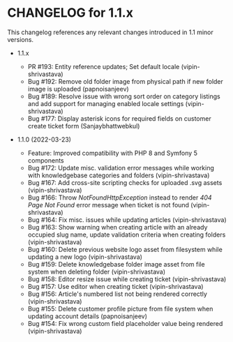 CHANGELOG for 1.1.x
===================

This changelog references any relevant changes introduced in 1.1 minor versions.

* 1.1.x
    * PR #193: Entity reference updates; Set default locale (vipin-shrivastava)
    * Bug #192: Remove old folder image from physical path if new folder image is uploaded (papnoisanjeev)
    * Bug #189: Resolve issue with wrong sort order on category listings and add support for managing enabled locale settings (vipin-shrivastava)
    * Bug #177: Display asterisk icons for required fields on customer create ticket form (Sanjaybhattwebkul)

* 1.1.0 (2022-03-23)
    * Feature: Improved compatibility with PHP 8 and Symfony 5 components
    * Bug #172: Update misc. validation error messages while working with knowledgebase categories and folders (vipin-shrivastava)
    * Bug #167: Add cross-site scripting checks for uploaded .svg assets (vipin-shrivastava)
    * Bug #166: Throw *NotFoundHttpException* instead to render *404 Page Not Found* error message when ticket is not found (vipin-shrivastava)
    * Bug #164: Fix misc. issues while updating articles (vipin-shrivastava)
    * Bug #163: Show warning when creating article with an already occupied slug name, update validation criteria when creating folders (vipin-shrivastava)
    * Bug #160: Delete previous website logo asset from filesystem while updating a new logo (vipin-shrivastava)
    * Bug #159: Delete knowledgebase folder image asset from file system when deleting folder (vipin-shrivastava)
    * Bug #158: Editor resize issue while creating ticket (vipin-shrivastava)
    * Bug #157: Use editor when creating ticket (vipin-shrivastava)
    * Bug #156: Article's numbered list not being rendered correctly (vipin-shrivastava)
    * Bug #155: Delete customer profile picture from file system when updating account details (papnoisanjeev)
    * Bug #154: Fix wrong custom field placeholder value being rendered (vipin-shrivastava)
